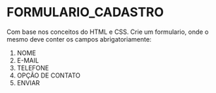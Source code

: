 # FORMULARIO_CADASTRO
Com base nos conceitos do HTML e CSS. Crie um formulario, onde o mesmo deve conter os campos abrigatoriamente:
1. NOME
2. E-MAIL
3. TELEFONE
4. OPÇÃO DE CONTATO
5. ENVIAR
